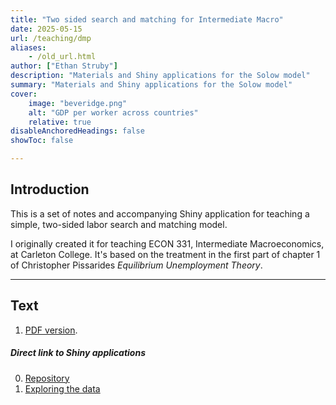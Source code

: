 ```yaml
---
title: "Two sided search and matching for Intermediate Macro" 
date: 2025-05-15
url: /teaching/dmp
aliases:
    - /old_url.html
author: ["Ethan Struby"]
description: "Materials and Shiny applications for the Solow model" 
summary: "Materials and Shiny applications for the Solow model"
cover:
    image: "beveridge.png"
    alt: "GDP per worker across countries"
    relative: true
disableAnchoredHeadings: false
showToc: false

---
```


## Introduction

This is a set of notes and accompanying Shiny application for teaching a simple, two-sided labor search and matching model. 

I originally created it for teaching ECON 331, Intermediate Macroeconomics, at Carleton College. It's based on the treatment in the first part of chapter 1 of Christopher Pissarides _Equilibrium Unemployment Theory_.



---

## Text

1. [PDF version](../static/DMP_notes.pdf).  


##### Direct link to Shiny applications

0. [Repository](https://github.com/estruby/shiny_dmp)
1. [Exploring the data](https://shinyapps.carleton.edu/estruby/dmp/)

